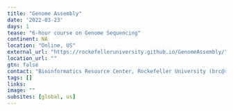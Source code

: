 ```yaml
---
title: "Genome Assembly"
date: '2022-03-23'
days: 1
tease: "6-hour course on Genome Sequencing"
continent: NA
location: "Online, US"
external_url: "https://rockefelleruniversity.github.io/GenomeAssembly/"
location_url: ""
gtn: false
contact: "Bioinformatics Resource Center, Rockefeller University (brc@rockefeller.edu)"
tags: []
links:
image: ""
subsites: [global, us]
---
```

